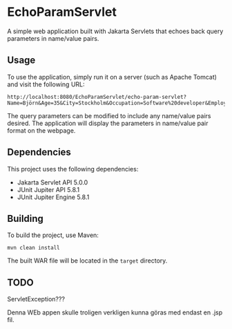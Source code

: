 # EchoParamServlet

A simple web application built with Jakarta Servlets that echoes back query parameters in name/value pairs.

## Usage

To use the application, simply run it on a server (such as Apache Tomcat) and visit the following URL:

```
http://localhost:8080/EchoParamServlet/echo-param-servlet?Name=Björn&Age=35&City=Stockholm&Occupation=Software%20developer&Employer=HiQ%20Sweden
```

The query parameters can be modified to include any name/value pairs desired. The application will display the parameters in name/value pair format on the webpage.

## Dependencies

This project uses the following dependencies:

- Jakarta Servlet API 5.0.0
- JUnit Jupiter API 5.8.1
- JUnit Jupiter Engine 5.8.1

## Building

To build the project, use Maven:

```
mvn clean install
```

The built WAR file will be located in the `target` directory.


TODO
----
ServletException???

Denna WEb appen skulle troligen verkligen kunna göras med endast en .jsp fil. 